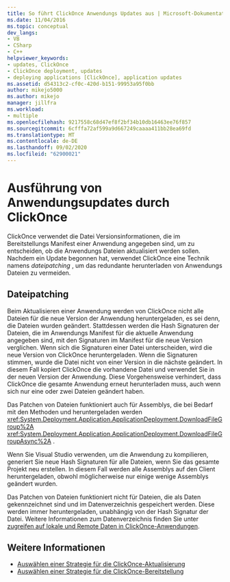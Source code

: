 ```yaml
---
title: So führt ClickOnce Anwendungs Updates aus | Microsoft-Dokumentation
ms.date: 11/04/2016
ms.topic: conceptual
dev_langs:
- VB
- CSharp
- C++
helpviewer_keywords:
- updates, ClickOnce
- ClickOnce deployment, updates
- deploying applications [ClickOnce], application updates
ms.assetid: d54313c2-cf0c-420d-b151-99953a95f0bb
author: mikejo5000
ms.author: mikejo
manager: jillfra
ms.workload:
- multiple
ms.openlocfilehash: 9217558c68d47ef8f2bf34b10db16463ee76f857
ms.sourcegitcommit: 6cfffa72af599a9d667249caaaa411bb28ea69fd
ms.translationtype: MT
ms.contentlocale: de-DE
ms.lasthandoff: 09/02/2020
ms.locfileid: "62900021"
---
```

# <a name="how-clickonce-performs-application-updates"></a>Ausführung von Anwendungsupdates durch ClickOnce
ClickOnce verwendet die Datei Versionsinformationen, die im Bereitstellungs Manifest einer Anwendung angegeben sind, um zu entscheiden, ob die Anwendungs Dateien aktualisiert werden sollen. Nachdem ein Update begonnen hat, verwendet ClickOnce eine Technik namens *dateipatching* , um das redundante herunterladen von Anwendungs Dateien zu vermeiden.

## <a name="file-patching"></a>Dateipatching
 Beim Aktualisieren einer Anwendung werden von ClickOnce nicht alle Dateien für die neue Version der Anwendung heruntergeladen, es sei denn, die Dateien wurden geändert. Stattdessen werden die Hash Signaturen der Dateien, die im Anwendungs Manifest für die aktuelle Anwendung angegeben sind, mit den Signaturen im Manifest für die neue Version verglichen. Wenn sich die Signaturen einer Datei unterscheiden, wird die neue Version von ClickOnce heruntergeladen. Wenn die Signaturen stimmen, wurde die Datei nicht von einer Version in die nächste geändert. In diesem Fall kopiert ClickOnce die vorhandene Datei und verwendet Sie in der neuen Version der Anwendung. Diese Vorgehensweise verhindert, dass ClickOnce die gesamte Anwendung erneut herunterladen muss, auch wenn sich nur eine oder zwei Dateien geändert haben.

 Das Patchen von Dateien funktioniert auch für Assemblys, die bei Bedarf mit den Methoden und heruntergeladen werden <xref:System.Deployment.Application.ApplicationDeployment.DownloadFileGroup%2A> <xref:System.Deployment.Application.ApplicationDeployment.DownloadFileGroupAsync%2A> .

 Wenn Sie Visual Studio verwenden, um die Anwendung zu kompilieren, generiert Sie neue Hash Signaturen für alle Dateien, wenn Sie das gesamte Projekt neu erstellen. In diesem Fall werden alle Assemblys auf den Client heruntergeladen, obwohl möglicherweise nur einige wenige Assemblys geändert wurden.

 Das Patchen von Dateien funktioniert nicht für Dateien, die als Daten gekennzeichnet sind und im Datenverzeichnis gespeichert werden. Diese werden immer heruntergeladen, unabhängig von der Hash Signatur der Datei. Weitere Informationen zum Datenverzeichnis finden Sie unter [zugreifen auf lokale und Remote Daten in ClickOnce-Anwendungen](../deployment/accessing-local-and-remote-data-in-clickonce-applications.md).

## <a name="see-also"></a>Weitere Informationen
- [Auswählen einer Strategie für die ClickOnce-Aktualisierung](../deployment/choosing-a-clickonce-update-strategy.md)
- [Auswählen einer Strategie für die ClickOnce-Bereitstellung](../deployment/choosing-a-clickonce-deployment-strategy.md)